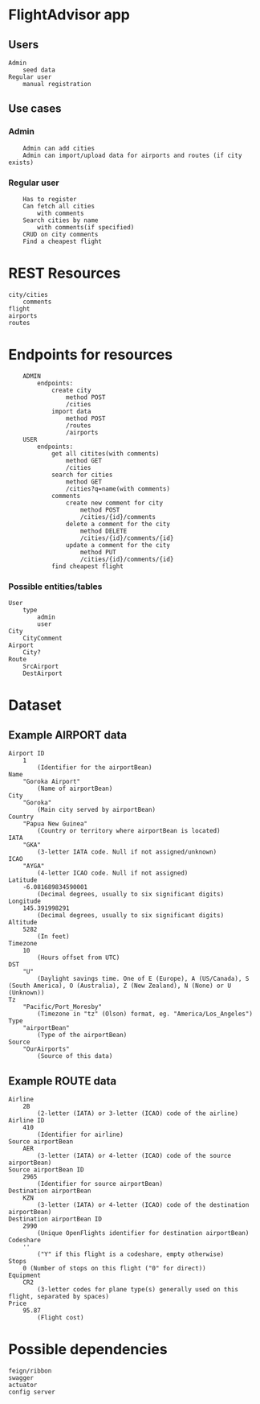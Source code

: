 # FlightAdvisor app
## Users
    Admin
        seed data
    Regular user
        manual registration
## Use cases
### Admin
        Admin can add cities
        Admin can import/upload data for airports and routes (if city exists)
### Regular user
        Has to register
        Can fetch all cities
            with comments
        Search cities by name
            with comments(if specified)
        CRUD on city comments
        Find a cheapest flight
# REST Resources
    city/cities
        comments
    flight
    airports
    routes
# Endpoints for resources
        ADMIN
            endpoints:
                create city
                    method POST
                    /cities
                import data
                    method POST
                    /routes
                    /airports
        USER
            endpoints:
                get all citites(with comments)
                    method GET
                    /cities
                search for cities
                    method GET
                    /cities?q=name(with comments)
                comments
                    create new comment for city
                        method POST
                        /cities/{id}/comments
                    delete a comment for the city
                        method DELETE
                        /cities/{id}/comments/{id}
                    update a comment for the city
                        method PUT
                        /cities/{id}/comments/{id}
                find cheapest flight
### Possible entities/tables
    User
        type
            admin
            user
    City
        CityComment
    Airport
        City?
    Route
        SrcAirport
        DestAirport
# Dataset
## Example AIRPORT data
    Airport ID
        1 
            (Identifier for the airportBean)
    Name
        "Goroka Airport" 
            (Name of airportBean)
    City
        "Goroka" 
            (Main city served by airportBean)
    Country
        "Papua New Guinea" 
            (Country or territory where airportBean is located)
    IATA
        "GKA"
            (3-letter IATA code. Null if not assigned/unknown)
    ICAO
        "AYGA"
            (4-letter ICAO code. Null if not assigned)
    Latitude
        -6.081689834590001
            (Decimal degrees, usually to six significant digits)
    Longitude
        145.391998291
            (Decimal degrees, usually to six significant digits)
    Altitude
        5282
            (In feet)
    Timezone
        10
            (Hours offset from UTC)
    DST
        "U"
            (Daylight savings time. One of E (Europe), A (US/Canada), S (South America), O (Australia), Z (New Zealand), N (None) or U (Unknown))
    Tz
        "Pacific/Port_Moresby"
            (Timezone in "tz" (Olson) format, eg. "America/Los_Angeles")
    Type
        "airportBean"
            (Type of the airportBean)
    Source
        "OurAirports"
            (Source of this data)
## Example ROUTE data
    Airline
        2B 
            (2-letter (IATA) or 3-letter (ICAO) code of the airline)
    Airline ID
        410 
            (Identifier for airline)
    Source airportBean
        AER 
            (3-letter (IATA) or 4-letter (ICAO) code of the source airportBean)
    Source airportBean ID
        2965 
            (Identifier for source airportBean)
    Destination airportBean
        KZN 
            (3-letter (IATA) or 4-letter (ICAO) code of the destination airportBean)
    Destination airportBean ID
        2990 
            (Unique OpenFlights identifier for destination airportBean)
    Codeshare 
        ''  
            ("Y" if this flight is a codeshare, empty otherwise)
    Stops
        0 (Number of stops on this flight ("0" for direct))
    Equipment
        CR2 
            (3-letter codes for plane type(s) generally used on this flight, separated by spaces)
    Price
        95.87 
            (Flight cost)
# Possible dependencies
    feign/ribbon
    swagger
    actuator
    config server
